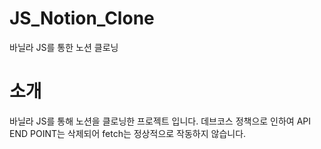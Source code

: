 # JS_Notion_Clone
바닐라 JS를 통한 노션 클로닝

# 소개
바닐라 JS를 통해 노션을 클로닝한 프로젝트 입니다. 
데브코스 정책으로 인하여 API END POINT는 삭제되어 fetch는 정상적으로 작동하지 않습니다.
